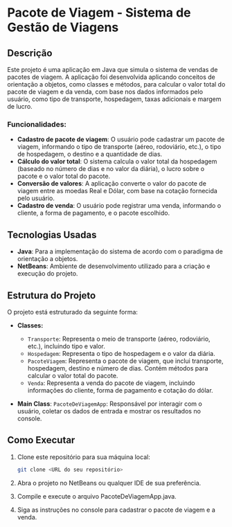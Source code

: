 # Pacote de Viagem - Sistema de Gestão de Viagens

## Descrição

Este projeto é uma aplicação em Java que simula o sistema de vendas de pacotes de viagem. A aplicação foi desenvolvida aplicando conceitos de orientação a objetos, como classes e métodos, para calcular o valor total do pacote de viagem e da venda, com base nos dados informados pelo usuário, como tipo de transporte, hospedagem, taxas adicionais e margem de lucro.

### Funcionalidades:
- **Cadastro de pacote de viagem**: O usuário pode cadastrar um pacote de viagem, informando o tipo de transporte (aéreo, rodoviário, etc.), o tipo de hospedagem, o destino e a quantidade de dias.
- **Cálculo do valor total**: O sistema calcula o valor total da hospedagem (baseado no número de dias e no valor da diária), o lucro sobre o pacote e o valor total do pacote.
- **Conversão de valores**: A aplicação converte o valor do pacote de viagem entre as moedas Real e Dólar, com base na cotação fornecida pelo usuário.
- **Cadastro de venda**: O usuário pode registrar uma venda, informando o cliente, a forma de pagamento, e o pacote escolhido.

## Tecnologias Usadas
- **Java**: Para a implementação do sistema de acordo com o paradigma de orientação a objetos.
- **NetBeans**: Ambiente de desenvolvimento utilizado para a criação e execução do projeto.

## Estrutura do Projeto

O projeto está estruturado da seguinte forma:

- **Classes:**
  - `Transporte`: Representa o meio de transporte (aéreo, rodoviário, etc.), incluindo tipo e valor.
  - `Hospedagem`: Representa o tipo de hospedagem e o valor da diária.
  - `PacoteViagem`: Representa o pacote de viagem, que inclui transporte, hospedagem, destino e número de dias. Contém métodos para calcular o valor total do pacote.
  - `Venda`: Representa a venda do pacote de viagem, incluindo informações do cliente, forma de pagamento e cotação do dólar.
  
- **Main Class**: `PacoteDeViagemApp`: Responsável por interagir com o usuário, coletar os dados de entrada e mostrar os resultados no console.

## Como Executar

1. Clone este repositório para sua máquina local:
   ```bash
   git clone <URL do seu repositório>
   
2. Abra o projeto no NetBeans ou qualquer IDE de sua preferência.

3. Compile e execute o arquivo PacoteDeViagemApp.java.

4. Siga as instruções no console para cadastrar o pacote de viagem e a venda.

